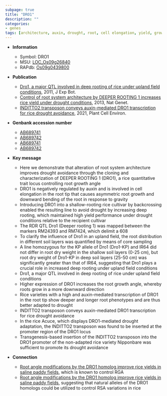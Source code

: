 ```yaml
---
subpage: true
title: "DRO1"
description: ""
categories:
- genes
tags: [architecture, auxin, drought, root, cell elongation, yield, growth]
---
```


* **Information**  
    + Symbol: DRO1  
    + MSU: [LOC_Os09g26840](http://rice.plantbiology.msu.edu/cgi-bin/ORF_infopage.cgi?orf=LOC_Os09g26840)  
    + RAPdb: [Os09g0439800](http://rapdb.dna.affrc.go.jp/viewer/gbrowse_details/irgsp1?name=Os09g0439800)  

* **Publication**  
    + [Dro1, a major QTL involved in deep rooting of rice under upland field conditions](http://www.ncbi.nlm.nih.gov/pubmed?term=Dro1,+a+major+QTL+involved+in+deep+rooting+of+rice+under+upland+field+conditions%5BTitle%5D), 2011, J Exp Bot.
    + [Control of root system architecture by DEEPER ROOTING 1 increases rice yield under drought conditions](http://www.ncbi.nlm.nih.gov/pubmed?term=Control+of+root+system+architecture+by+DEEPER+ROOTING+1+increases+rice+yield+under+drought+conditions%5BTitle%5D), 2013, Nat Genet.
    + [INDITTO2 transposon conveys auxin-mediated DRO1 transcription for rice drought avoidance](http://www.ncbi.nlm.nih.gov/pubmed?term=INDITTO2+transposon+conveys+auxin-mediated+DRO1+transcription+for+rice+drought+avoidance%5BTitle%5D), 2021, Plant Cell Environ.

* **Genbank accession number**  
    + [AB689741](http://www.ncbi.nlm.nih.gov/nuccore/AB689741)
    + [AB689742](http://www.ncbi.nlm.nih.gov/nuccore/AB689742)
    + [AB689741](http://www.ncbi.nlm.nih.gov/nuccore/AB689741)
    + [AB689742](http://www.ncbi.nlm.nih.gov/nuccore/AB689742)

* **Key message**  
    + Here we demonstrate that alteration of root system architecture improves drought avoidance through the cloning and characterization of DEEPER ROOTING 1 (DRO1), a rice quantitative trait locus controlling root growth angle
    + DRO1 is negatively regulated by auxin and is involved in cell elongation in the root tip that causes asymmetric root growth and downward bending of the root in response to gravity
    + Introducing DRO1 into a shallow-rooting rice cultivar by backcrossing enabled the resulting line to avoid drought by increasing deep rooting, which maintained high yield performance under drought conditions relative to the recipient cultivar
    + The RDR QTL Dro1 (Deeper rooting 1) was mapped between the markers RM24393 and RM7424, which delimit a 608
    + To clarify the influence of Dro1 in an upland field, the root distribution in different soil layers was quantified by means of core sampling
    + A line homozygous for the KP allele of Dro1 (Dro1-KP) and IR64 did not differ in root dry weight in the shallow soil layers (0-25 cm), but root dry weight of Dro1-KP in deep soil layers (25-50 cm) was significantly greater than that of IR64, suggesting that Dro1 plays a crucial role in increased deep rooting under upland field conditions
    + Dro1, a major QTL involved in deep rooting of rice under upland field conditions
    + Higher expression of DRO1 increases the root growth angle, whereby roots grow in a more downward direction
    + Rice varieties with a high and auxin-mediated transcription of DRO1 in the root tip show deeper and longer root phenotypes and are thus better adapted to drought
    + INDITTO2 transposon conveys auxin-mediated DRO1 transcription for rice drought avoidance
    + In the rice Acuce, which displays DRO1-mediated drought adaptation, the INDITTO2 transposon was found to be inserted at the promoter region of the DRO1 locus
    + Transgenesis-based insertion of the INDITTO2 transposon into the DRO1 promoter of the non-adapted rice variety Nipponbare was sufficient to promote its drought avoidance

* **Connection**  
    + [Root angle modifications by the DRO1 homolog improve rice yields in saline paddy fields](DEEPER+ROOTING+1), which is known to control RGA
    + [Root angle modifications by the DRO1 homolog improve rice yields in saline paddy fields](ultra-shallow,+shallow,+intermediate,+and+deep+rooting), suggesting that natural alleles of the DRO1 homologs could be utilized to control RSA variations in rice



